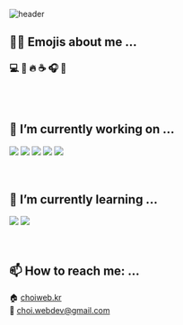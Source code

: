 ![header](https://capsule-render.vercel.app/api?type=waving&section=header&height=240&text=Hello%20World!&fontSize=60&fontColor=ffffff&fontAlignY=40&animation=fadeIn)

## 🙋‍♀️ Emojis about me ...
### :computer: :memo: :fire: :coffee: :headphones: :musical_note:
<br /><br />

## 🔭 I’m currently working on ...
<img src="https://img.shields.io/badge/HTML5-E34F26?style=flat-square&logo=HTML&logoColor=white"/> <img src="https://img.shields.io/badge/CSS-663399?style=flat-square&logo=css&logoColor=white"/> <img src="https://img.shields.io/badge/JavaScript-F7DF1E?style=flat-square&logo=JavaScript&logoColor=white"/> <img src="https://img.shields.io/badge/jQuery-0769AD?style=flat-square&logo=jQuery&logoColor=white"/> <img src="https://img.shields.io/badge/PHP-777BB4?style=flat-square&logo=PHP&logoColor=white"/>
<br /><br /><br />

## 🌱 I’m currently learning ...
<img src="https://img.shields.io/badge/React-61DAFB?style=flat-square&logo=React&logoColor=white"/> <img src="https://img.shields.io/badge/TypeScript-3178C6?style=flat-square&logo=TypeScript&logoColor=white"/>
<br /><br /><br />

## 📫 How to reach me: ...
:house: <a href="http://choiweb.kr" target="_blank">choiweb.kr</a><br />
:email: <a href="mailto:choi.webdev@gmail.com">choi.webdev@gmail.com</a>
<br /><br /><br />

<!--
## 💬 Ask me about ...
<br /><br />

## 👯 I’m looking to collaborate on ...
<br /><br />

## 🤔 I’m looking for help with ...
<br /><br />

## 😄 Pronouns: ...
<br /><br />

## ⚡ Fun fact: ...
<br /><br />
-->

